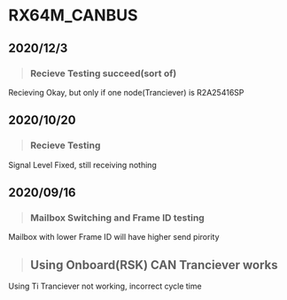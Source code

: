 # RX64M_CANBUS  
## 2020/12/3   
> ### Recieve Testing succeed(sort of) 
Recieving Okay, but only if one node(Tranciever) is R2A25416SP
## 2020/10/20  
> ### Recieve Testing  
Signal Level Fixed, still receiving nothing
## 2020/09/16  
> ### Mailbox Switching and Frame ID testing  
Mailbox with lower Frame ID will have higher send pirority  
> ## Using Onboard(RSK) CAN Tranciever works  
Using Ti Tranciever not working, incorrect cycle time  
